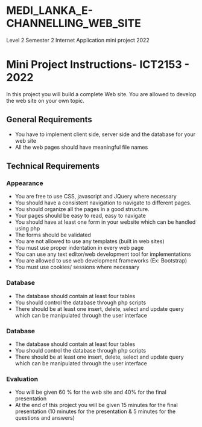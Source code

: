 # MEDI_LANKA_E-CHANNELLING_WEB_SITE
Level 2 Semester 2 Internet Application mini project 2022

# Mini Project Instructions- ICT2153 - 2022

In this project you will build a complete Web site. You are allowed to develop the web site on 
your own topic.

## **General Requirements**

- You have to implement client side, server side and the database for your web site
- All the web pages should have meaningful file names

## **Technical Requirements**

### Appearance

- You are free to use CSS, javascript and JQuery where necessary
- You should have a consistent navigation to navigate to different pages.
- You should organize all the pages in a good structure.
- Your pages should be easy to read, easy to navigate
- You should have at least one form in your website which can be handled using php
- The forms should be validated
- You are not allowed to use any templates (built in web sites)
- You must use proper indentation in every web page
- You can use any text editor/web development tool for implementations
- You are allowed to use web development frameworks (Ex: Bootstrap)
- You must use cookies/ sessions where necessary

### Database

- The database should contain at least four tables
- You should control the database through php scripts
- There should be at least one insert, delete, select and update query which can be 
manipulated through the user interface

### Database

- The database should contain at least four tables
- You should control the database through php scripts
- There should be at least one insert, delete, select and update query which can be 
manipulated through the user interface

### Evaluation

- You will be given 60 % for the web site and 40% for the final presentation
- At the end of this project you will be given 15 minutes for the final presentation (10 
minutes for the presentation & 5 minutes for the questions and answers)
